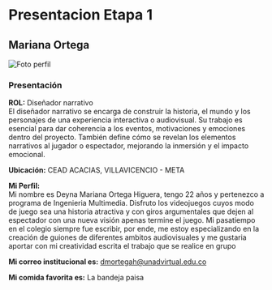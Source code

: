 # Presentacion Etapa 1
## **Mariana Ortega**

![Foto perfil](https://github.com/user-attachments/assets/8fb06c9c-3052-477f-8748-1e2166fc225a)

### Presentación

**ROL:** Diseñador narrativo  
El diseñador narrativo se encarga de construir la historia, el mundo y los personajes de una experiencia interactiva o audiovisual. Su trabajo es esencial para dar coherencia a los eventos, motivaciones y emociones dentro del proyecto. También define cómo se revelan los elementos narrativos al jugador o espectador, mejorando la inmersión y el impacto emocional.

**Ubicación:** CEAD ACACIAS, VILLAVICENCIO - META

**Mi Perfil:**  
Mi nombre es Deyna Mariana Ortega Higuera, tengo 22 años y pertenezco a programa de Ingenieria Multimedia. Disfruto los videojuegos cuyos modo de juego sea una historia atractiva y con giros argumentales que dejen al espectador con una nueva visión apenas termine el juego. Mi pasatiempo en el colegio siempre fue escribir, por ende, me estoy especializando en la creación de guiones de diferentes ambitos audiovisuales y me gustaria aportar con mi creatividad escrita el trabajo que se realice en grupo

**Mi correo institucional es:** [dmortegah@unadvirtual.edu.co](mailto:dmortegah@unadvirtual.edu.co)

**Mi comida favorita es:** La bandeja paisa

